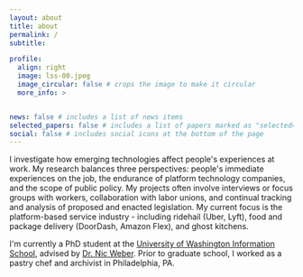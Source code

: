 ```yaml
---
layout: about
title: about
permalink: /
subtitle: 

profile:
  align: right
  image: lss-00.jpeg
  image_circular: false # crops the image to make it circular
  more_info: >


news: false # includes a list of news items
selected_papers: false # includes a list of papers marked as "selected={true}"
social: false # includes social icons at the bottom of the page
---
```


I investigate how emerging technologies affect people's experiences at work. My research balances three perspectives: people's immediate experiences on the job, the endurance of platform technology companies, and the scope of public policy. My projects often involve interviews or focus groups with workers, collaboration with labor unions, and continual tracking and analysis of proposed and enacted legislation. My current focus is the platform-based service industry - including ridehail (Uber, Lyft), food and package delivery (DoorDash, Amazon Flex), and ghost kitchens.

I'm currently a PhD student at the [University of Washington Information School](https://ischool.uw.edu/), advised by [Dr. Nic Weber](https://ischool.uw.edu/people/faculty/profile/nmweber). Prior to graduate school, I worked as a pastry chef and archivist in Philadelphia, PA. 

